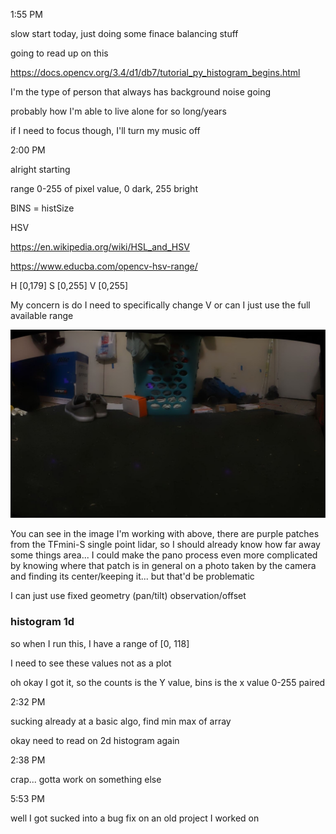 1:55 PM

slow start today, just doing some finace balancing stuff

going to read up on this

https://docs.opencv.org/3.4/d1/db7/tutorial_py_histogram_begins.html

I'm the type of person that always has background noise going

probably how I'm able to live alone for so long/years

if I need to focus though, I'll turn my music off

2:00 PM

alright starting

range 0-255 of pixel value, 0 dark, 255 bright

BINS = histSize

HSV

https://en.wikipedia.org/wiki/HSL_and_HSV

https://www.educba.com/opencv-hsv-range/

H [0,179]
S [0,255]
V [0,255]

My concern is do I need to specifically change V or can I just use the full available range

<img src="../../images/working-with.JPG"/>

You can see in the image I'm working with above, there are purple patches from the TFmini-S single point lidar, so I should already know how far away some things area... I could make the pano process even more complicated by knowing where that patch is in general on a photo taken by the camera and finding its center/keeping it... but that'd be problematic

I can just use fixed geometry (pan/tilt) observation/offset

### histogram 1d

so when I run this, I have a range of [0, 118]

I need to see these values not as a plot

oh okay I got it, so the counts is the Y value, bins is the x value 0-255 paired

2:32 PM

sucking already at a basic algo, find min max of array

okay need to read on 2d histogram again

2:38 PM

crap... gotta work on something else

5:53 PM

well I got sucked into a bug fix on an old project I worked on
